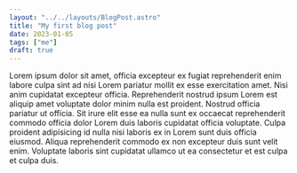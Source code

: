 ```yaml
---
layout: "../../layouts/BlogPost.astro"
title: "My first blog post"
date: 2023-01-05
tags: ["me"]
draft: true
---
```


Lorem ipsum dolor sit amet, officia excepteur ex fugiat reprehenderit enim
labore culpa sint ad nisi Lorem pariatur mollit ex esse exercitation amet. Nisi
anim cupidatat excepteur officia. Reprehenderit nostrud ipsum Lorem est aliquip
amet voluptate dolor minim nulla est proident. Nostrud officia pariatur ut
officia. Sit irure elit esse ea nulla sunt ex occaecat reprehenderit commodo
officia dolor Lorem duis laboris cupidatat officia voluptate. Culpa proident
adipisicing id nulla nisi laboris ex in Lorem sunt duis officia eiusmod. Aliqua
reprehenderit commodo ex non excepteur duis sunt velit enim. Voluptate laboris
sint cupidatat ullamco ut ea consectetur et est culpa et culpa duis.
